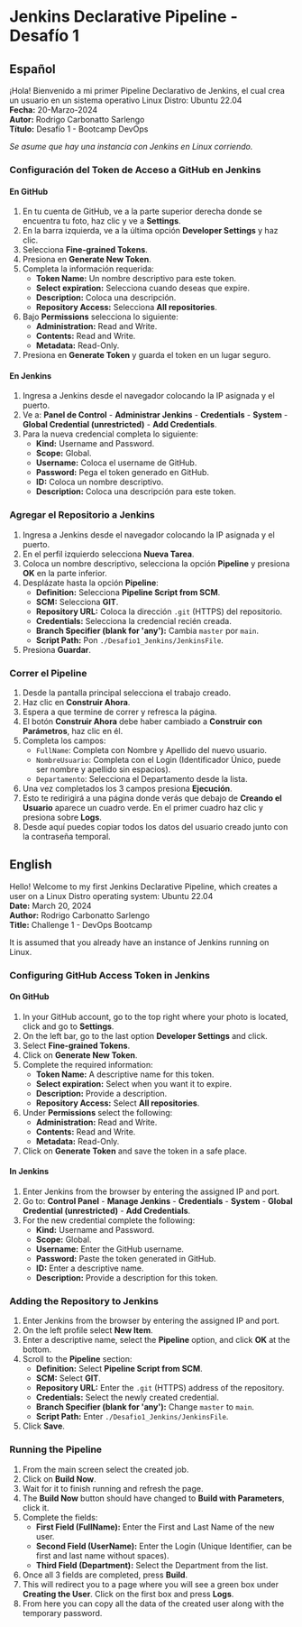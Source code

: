 # Jenkins Declarative Pipeline - Desafío 1

## Español

¡Hola! Bienvenido a mi primer Pipeline Declarativo de Jenkins, el cual crea un usuario en un sistema operativo Linux Distro: Ubuntu 22.04  
**Fecha:** 20-Marzo-2024  
**Autor:** Rodrigo Carbonatto Sarlengo  
**Título:** Desafío 1 - Bootcamp DevOps

*Se asume que hay una instancia con Jenkins en Linux corriendo.*

### Configuración del Token de Acceso a GitHub en Jenkins

#### En GitHub

1. En tu cuenta de GitHub, ve a la parte superior derecha donde se encuentra tu foto, haz clic y ve a **Settings**.
2. En la barra izquierda, ve a la última opción **Developer Settings** y haz clic.
3. Selecciona **Fine-grained Tokens**.
4. Presiona en **Generate New Token**.
5. Completa la información requerida:
   - **Token Name:** Un nombre descriptivo para este token.
   - **Select expiration:** Selecciona cuando deseas que expire.
   - **Description:** Coloca una descripción.
   - **Repository Access:** Selecciona **All repositories**.
6. Bajo **Permissions** selecciona lo siguiente:
   - **Administration:** Read and Write.
   - **Contents:** Read and Write.
   - **Metadata:** Read-Only.
7. Presiona en **Generate Token** y guarda el token en un lugar seguro.

#### En Jenkins

1. Ingresa a Jenkins desde el navegador colocando la IP asignada y el puerto.
2. Ve a: **Panel de Control** - **Administrar Jenkins** - **Credentials** - **System** - **Global Credential (unrestricted)** - **Add Credentials**.
3. Para la nueva credencial completa lo siguiente:
   - **Kind:** Username and Password.
   - **Scope:** Global.
   - **Username:** Coloca el username de GitHub.
   - **Password:** Pega el token generado en GitHub.
   - **ID:** Coloca un nombre descriptivo.
   - **Description:** Coloca una descripción para este token.

### Agregar el Repositorio a Jenkins

1. Ingresa a Jenkins desde el navegador colocando la IP asignada y el puerto.
2. En el perfil izquierdo selecciona **Nueva Tarea**.
3. Coloca un nombre descriptivo, selecciona la opción **Pipeline** y presiona **OK** en la parte inferior.
4. Desplázate hasta la opción **Pipeline**:
   - **Definition:** Selecciona **Pipeline Script from SCM**.
   - **SCM:** Selecciona **GIT**.
   - **Repository URL:** Coloca la dirección `.git` (HTTPS) del repositorio.
   - **Credentials:** Selecciona la credencial recién creada.
   - **Branch Specifier (blank for 'any'):** Cambia `master` por `main`.
   - **Script Path:** Pon `./Desafio1_Jenkins/JenkinsFile`.
5. Presiona **Guardar**.

### Correr el Pipeline

1. Desde la pantalla principal selecciona el trabajo creado.
2. Haz clic en **Construir Ahora**.
3. Espera a que termine de correr y refresca la página.
4. El botón **Construir Ahora** debe haber cambiado a **Construir con Parámetros**, haz clic en él.
5. Completa los campos:
   - `FullName`: Completa con Nombre y Apellido del nuevo usuario.
   - `NombreUsuario`: Completa con el Login (Identificador Único, puede ser nombre y apellido sin espacios).
   - `Departamento`: Selecciona el Departamento desde la lista.
6. Una vez completados los 3 campos presiona **Ejecución**.
7. Esto te redirigirá a una página donde verás que debajo de **Creando el Usuario** aparece un cuadro verde. En el primer cuadro haz clic y presiona sobre **Logs**.
8. Desde aquí puedes copiar todos los datos del usuario creado junto con la contraseña temporal.

## English

Hello! Welcome to my first Jenkins Declarative Pipeline, which creates a user on a Linux Distro operating system: Ubuntu 22.04  
**Date:** March 20, 2024  
**Author:** Rodrigo Carbonatto Sarlengo  
**Title:** Challenge 1 - DevOps Bootcamp

It is assumed that you already have an instance of Jenkins running on Linux.

### Configuring GitHub Access Token in Jenkins

#### On GitHub

1. In your GitHub account, go to the top right where your photo is located, click and go to **Settings**.
2. On the left bar, go to the last option **Developer Settings** and click.
3. Select **Fine-grained Tokens**.
4. Click on **Generate New Token**.
5. Complete the required information:
   - **Token Name:** A descriptive name for this token.
   - **Select expiration:** Select when you want it to expire.
   - **Description:** Provide a description.
   - **Repository Access:** Select **All repositories**.
6. Under **Permissions** select the following:
   - **Administration:** Read and Write.
   - **Contents:** Read and Write.
   - **Metadata:** Read-Only.
7. Click on **Generate Token** and save the token in a safe place.

#### In Jenkins

1. Enter Jenkins from the browser by entering the assigned IP and port.
2. Go to: **Control Panel** - **Manage Jenkins** - **Credentials** - **System** - **Global Credential (unrestricted)** - **Add Credentials**.
3. For the new credential complete the following:
   - **Kind:** Username and Password.
   - **Scope:** Global.
   - **Username:** Enter the GitHub username.
   - **Password:** Paste the token generated in GitHub.
   - **ID:** Enter a descriptive name.
   - **Description:** Provide a description for this token.

### Adding the Repository to Jenkins

1. Enter Jenkins from the browser by entering the assigned IP and port.
2. On the left profile select **New Item**.
3. Enter a descriptive name, select the **Pipeline** option, and click **OK** at the bottom.
4. Scroll to the **Pipeline** section:
   - **Definition:** Select **Pipeline Script from SCM**.
   - **SCM:** Select **GIT**.
   - **Repository URL:** Enter the `.git` (HTTPS) address of the repository.
   - **Credentials:** Select the newly created credential.
   - **Branch Specifier (blank for 'any'):** Change `master` to `main`.
   - **Script Path:** Enter `./Desafio1_Jenkins/JenkinsFile`.
5. Click **Save**.

### Running the Pipeline

1. From the main screen select the created job.
2. Click on **Build Now**.
3. Wait for it to finish running and refresh the page.
4. The **Build Now** button should have changed to **Build with Parameters**, click it.
5. Complete the fields:
   - **First Field (FullName):** Enter the First and Last Name of the new user.
   - **Second Field (UserName):** Enter the Login (Unique Identifier, can be first and last name without spaces).
   - **Third Field (Department):** Select the Department from the list.
6. Once all 3 fields are completed, press **Build**.
7. This will redirect you to a page where you will see a green box under **Creating the User**. Click on the first box and press **Logs**.
8. From here you can copy all the data of the created user along with the temporary password.
